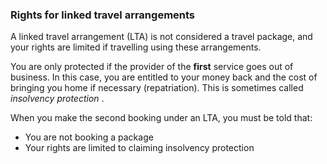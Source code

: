 ###  Rights for linked travel arrangements

A linked travel arrangement (LTA) is not considered a travel package, and your
rights are limited if travelling using these arrangements.

You are only protected if the provider of the **first** service goes out of
business. In this case, you are entitled to your money back and the cost of
bringing you home if necessary (repatriation). This is sometimes called
_insolvency protection_ .

When you make the second booking under an LTA, you must be told that:

  * You are not booking a package 
  * Your rights are limited to claiming insolvency protection 
